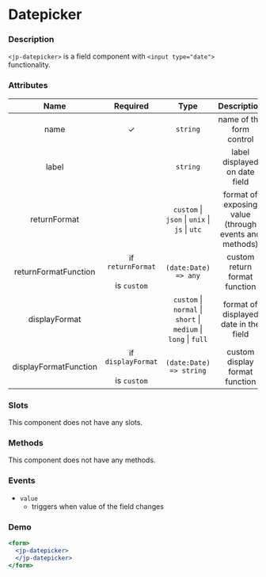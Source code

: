# Datepicker

### Description

`<jp-datepicker>` is a field component with `<input type="date">` functionality.

### Attributes

| **Name** | **Required** | **Type** | **Description** |
| :----: | :----: | :----: | :---: |
| name | ✓ | `string` |  name of the form control |
| label |  | `string` |  label displayed on date field |
| returnFormat |  | `custom` \| `json` \| `unix` \| `js` \| `utc` |  format of exposing value (through events and methods) |
| returnFormatFunction | if `returnFormat` <br></br> is `custom` | `(date:Date) => any` |  custom return format function |
| displayFormat |  | `custom` \| `normal` \| `short` \| `medium` \| `long` \| `full` |  format of displayed date in the field |
| displayFormatFunction | if `displayFormat` <br></br> is `custom` | `(date:Date) => string` |  custom display format function |

  
### Slots

This component does not have any slots.

### Methods

This component does not have any methods.

### Events

- `value` 
  - triggers when value of the field changes

### Demo

```jsx live
<form>
  <jp-datepicker>
  </jp-datepicker>
</form>
```

